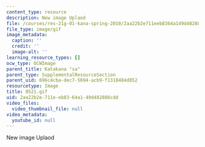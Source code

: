 ```yaml
---
content_type: resource
description: New image Uplaod
file: /courses/res-21g-01-kana-spring-2010/2aa22b2e711eeb8364a149d482886cdd_0521.gif
file_type: image/gif
image_metadata:
  caption: ''
  credit: ''
  image-alt: ''
learning_resource_types: []
ocw_type: OCWImage
parent_title: Katakana "sa"
parent_type: SupplementalResourceSection
parent_uid: 696c4cba-dec7-5694-acb9-f1318484d852
resourcetype: Image
title: 0521.gif
uid: 2aa22b2e-711e-eb83-64a1-49d482886cdd
video_files:
  video_thumbnail_file: null
video_metadata:
  youtube_id: null
---
```

New image Uplaod

